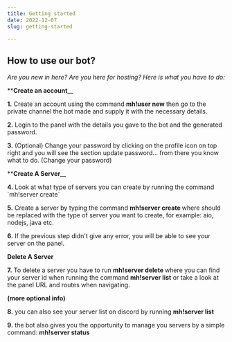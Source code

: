 ```yaml
---
title: Getting started
date: 2022-12-07
slug: getting-started

---
```

## How to use our bot?

_Are you new in here? Are you here for hosting? Here is what you have to do:_

\****Create an account__**

**1.** Create an account using the command **mh!user new** then go to the private channel the bot made and supply it with the necessary details.

**2.** Login to the panel with the details you gave to the bot and the generated password.

**3.** (Optional) Change your password by clicking on the profile icon on top right and you will see the section update password... from there you know what to do. (Change your password)

\****Create A Server__**

**4.** Look at what type of servers you can create by running the command \`mh!server create\`

**5.** Create a server by typing the command **mh!server create <type>** where <type> should be replaced with the type of server you want to create, for example: aio, nodejs, java etc.

**6.** If the previous step didn't give any error, you will be able to see your server on the panel.

**Delete A Server**

**7.** To delete a server you have to run **mh!server delete <server id>** where you can find your server id when running the command **mh!server list** or take a look at the panel URL and routes when navigating.

**(more optional info)**

**8.** you can also see your server list on discord by running **mh!server list**

**9.** the bot also gives you the opportunity to manage you servers by a simple command: **mh!server status**